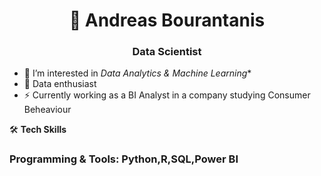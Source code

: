 <h1 align="center">👋 Andreas Bourantanis</h1>
<h3 align="center">Data Scientist</h3>

<p></p>

- 👀 I’m interested in *Data Analytics & Machine Learning**
- 🌱 Data enthusiast
- ⚡ Currently working as a BI Analyst in a company studying Consumer Beheaviour 
  
🛠️ **Tech Skills**
<h3 align="left">Programming & Tools: Python,R,SQL,Power BI</h3>



